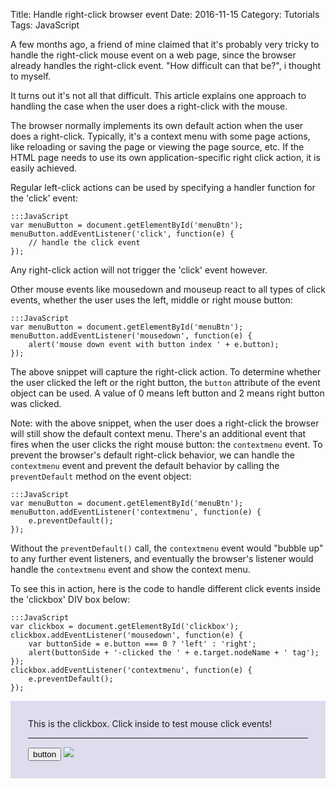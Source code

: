 Title: Handle right-click browser event
Date: 2016-11-15
Category: Tutorials
Tags: JavaScript

A few months ago, a friend of mine claimed that it's probably very tricky to handle the right-click mouse event on a web page, since the browser already handles the right-click event. "How difficult can that be?", i thought to myself.

It turns out it's not all that difficult. This article explains one approach to handling the case when the user does a right-click with the mouse.

The browser normally implements its own default action when the user does a right-click. Typically, it's a context menu with some page actions, like reloading or saving the page or viewing the page source, etc. If the HTML page needs to use its own application-specific right click action, it is easily achieved.

Regular left-click actions can be used by specifying a handler function for the 'click' event:

    :::JavaScript
    var menuButton = document.getElementById('menuBtn');
    menuButton.addEventListener('click', function(e) {
        // handle the click event
    });

Any right-click action will not trigger the 'click' event however.

Other mouse events like mousedown and mouseup react to all types of click events, whether the user uses the left, middle or right mouse button:

    :::JavaScript
    var menuButton = document.getElementById('menuBtn');
    menuButton.addEventListener('mousedown', function(e) {
        alert('mouse down event with button index ' + e.button);
    });

The above snippet will capture the right-click action. To determine whether the user clicked the left or the right button, the `button` attribute of the event object can be used. A value of 0 means left button and 2 means right button was clicked.

Note: with the above snippet, when the user does a right-click the browser will still show the default context menu. There's an additional event that fires when the user clicks the right mouse button: the `contextmenu` event. To prevent the browser's default right-click behavior, we can handle the `contextmenu` event and prevent the default behavior by calling the `preventDefault` method on the event object:

    :::JavaScript
    var menuButton = document.getElementById('menuBtn');
    menuButton.addEventListener('contextmenu', function(e) {
        e.preventDefault();
    });

Without the `preventDefault()` call, the `contextmenu` event would "bubble up" to any further event listeners, and eventually the browser's listener would handle the `contextmenu` event and show the context menu.

To see this in action, here is the code to handle different click events inside the 'clickbox' DIV box below:

    :::JavaScript
    var clickbox = document.getElementById('clickbox');
    clickbox.addEventListener('mousedown', function(e) {
        var buttonSide = e.button === 0 ? 'left' : 'right';
        alert(buttonSide + '-clicked the ' + e.target.nodeName + ' tag');
    });
    clickbox.addEventListener('contextmenu', function(e) {
        e.preventDefault();
    });

<div id='clickbox' style='background-color: #ddddee; padding: 2em'>
    This is the clickbox. Click inside to test mouse click events!
    <hr>
    <button>button</button>
    <img src='{static}/extras/cat.png'>
</div>
<script src="{static}/extras/handle-right-click.js"></script>


